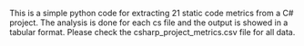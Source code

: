 This is a simple python code for extracting 21 static code metrics from a C# project. The analysis is done for each cs file and the output is showed in a tabular format. Please check the csharp_project_metrics.csv file for all data.
